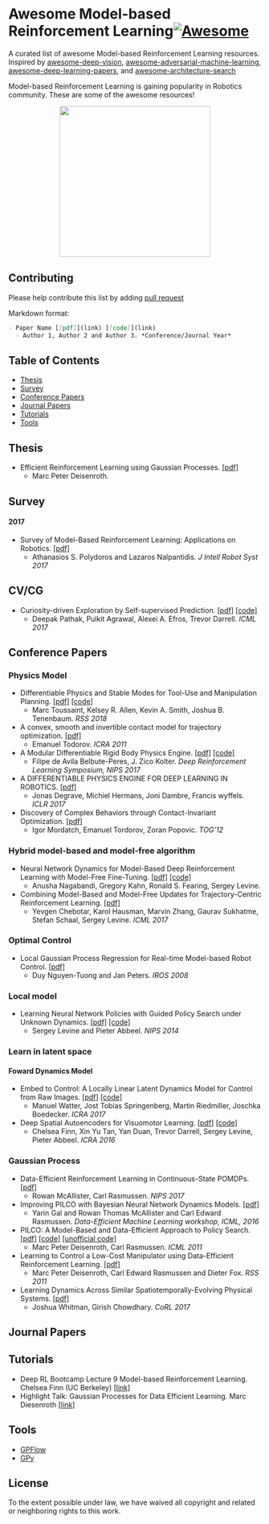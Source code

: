 # Awesome Model-based Reinforcement Learning[![Awesome](https://awesome.re/badge.svg)](https://awesome.re)

<!--p align="center">
  <img width="250" src="https://camo.githubusercontent.com/1131548cf666e1150ebd2a52f44776d539f06324/68747470733a2f2f63646e2e7261776769742e636f6d2f73696e647265736f726875732f617765736f6d652f6d61737465722f6d656469612f6c6f676f2e737667" "Awesome!">
</p-->

A curated list of awesome Model-based Reinforcement Learning resources. Inspired by [awesome-deep-vision](https://github.com/kjw0612/awesome-deep-vision), [awesome-adversarial-machine-learning](https://github.com/yenchenlin/awesome-adversarial-machine-learning), [awesome-deep-learning-papers](https://github.com/terryum/awesome-deep-learning-papers), and [awesome-architecture-search](https://github.com/markdtw/awesome-architecture-search)

Model-based Reinforcement Learning is gaining popularity in Robotics community. These are some of the awesome resources! 

<p align="center">
  <img src="https://github.com/hjzh4/awesome-model-based-reinforcement-learning/blob/master/rsc/contributing.jpg?raw=true" width="300">
</p>

## Contributing
Please help contribute this list by adding [pull request](https://github.com/hjzh4/awesome-model-based-reinforcement-learning/pulls)

Markdown format:
```markdown
- Paper Name [[pdf]](link) [[code]](link)
  - Author 1, Author 2 and Author 3. *Conference/Journal Year*
```

## Table of Contents
- [Thesis](#thesis)
- [Survey](#survey)
- [Conference Papers](#conference_papers)
- [Journal Papers](#journal_papers)  
- [Tutorials](#tutorials)
- [Tools](#tools)

## Thesis
- Efficient Reinforcement Learning using Gaussian Processes. [[pdf]](https://pdfs.semanticscholar.org/c9f2/1b84149991f4d547b3f0f625f710750ad8d9.pdf)
    - Marc Peter Deisenroth.
## Survey
#### 2017
- Survey of Model-Based Reinforcement Learning: Applications on Robotics. [[pdf]](https://link.springer.com/article/10.1007/s10846-017-0468-y)
    - Athanasios S. Polydoros and Lazaros Nalpantidis. *J Intell Robot Syst 2017*
## CV/CG
- Curiosity-driven Exploration by Self-supervised Prediction. [[pdf]](https://arxiv.org/pdf/1705.05363.pdf) [[code]](https://github.com/pathak22/noreward-rl)
    - Deepak Pathak, Pulkit Agrawal, Alexei A. Efros, Trevor Darrell. *ICML 2017*
## Conference Papers
### Physics Model
- Differentiable Physics and Stable Modes for Tool-Use and Manipulation Planning. [[pdf]](http://www.roboticsproceedings.org/rss14/p44.pdf) [[code]](https://github.com/MarcToussaint/18-RSS-PhysicalManipulation)
    - Marc Toussaint, Kelsey R. Allen, Kevin A. Smith, Joshua B. Tenenbaum. *RSS 2018*
- A convex, smooth and invertible contact model for trajectory optimization. [[pdf]](https://homes.cs.washington.edu/~todorov/courses/amath533/ContactConvex.pdf)
    - Emanuel Todorov. *ICRA 2011*
- A Modular Differentiable Rigid Body Physics Engine. [[pdf]](https://drive.google.com/file/d/1K8t4gQExFXbuG4F9Zd2_30Y5wtpdEST7/view) [[code]](https://github.com/locuslab/lcp-physics)
    - Filipe de Avila Belbute-Peres, J. Zico Kolter. *Deep Reinforcement Learning Symposium, NIPS 2017*
- A DIFFERENTIABLE PHYSICS ENGINE FOR DEEP LEARNING IN ROBOTICS. [[pdf]](https://openreview.net/pdf?id=HkrB8XXte)
    - Jonas Degrave, Michiel Hermans, Joni Dambre, Francis wyffels. *ICLR 2017*
- Discovery of Complex Behaviors through Contact-Invariant Optimization. [[pdf]](https://homes.cs.washington.edu/~todorov/papers/MordatchSIGGRAPH12.pdf)
    - Igor Mordatch, Emanuel Tordorov, Zoran Popovic. *TOG'12*
### Hybrid model-based and model-free algorithm
- Neural Network Dynamics for Model-Based Deep Reinforcement Learning with Model-Free Fine-Tuning. [[pdf]](https://arxiv.org/abs/1708.02596) [[code]](https://github.com/nagaban2/nn_dynamics)
    - Anusha Nagabandi, Gregory Kahn, Ronald S. Fearing, Sergey Levine.
- Combining Model-Based and Model-Free Updates for Trajectory-Centric Reinforcement Learning. [[pdf]](https://arxiv.org/abs/1703.03078)
    - Yevgen Chebotar, Karol Hausman, Marvin Zhang, Gaurav Sukhatme, Stefan Schaal, Sergey Levine. *ICML 2017*
### Optimal Control
- Local Gaussian Process Regression for Real-time Model-based Robot Control. [[pdf]](https://ieeexplore.ieee.org/stamp/stamp.jsp?tp=&arnumber=4650850)
    - Duy Nguyen-Tuong and Jan Peters. *IROS 2008*
### Local model
- Learning Neural Network Policies with Guided Policy Search under Unknown Dynamics. [[pdf]](https://people.eecs.berkeley.edu/~svlevine/papers/mfcgps.pdf) [[code]](https://github.com/cbfinn/gps/blob/master/docs/index.md)
    - Sergey Levine and Pieter Abbeel. *NIPS 2014*
### Learn in latent space
#### Foward Dynamics Model
- Embed to Control: A Locally Linear Latent Dynamics Model for Control from Raw Images. [[pdf]](https://arxiv.org/pdf/1506.07365.pdf) [[code]](https://github.com/ericjang/e2c)
    - Manuel Watter, Jost Tobias Springenberg, Martin Riedmiller, Joschka Boedecker. *ICRA 2017*
- Deep Spatial Autoencoders for Visuomotor Learning. [[pdf]](https://arxiv.org/pdf/1509.06113.pdf) [[code]](https://github.com/cbfinn/gps/blob/master/docs/index.md)
    - Chelsea Finn, Xin Yu Tan, Yan Duan, Trevor Darrell, Sergey Levine, Pieter Abbeel. *ICRA 2016*
### Gaussian Process
- Data-Efficient Reinforcement Learning in Continuous-State POMDPs. [[pdf]](https://papers.nips.cc/paper/6799-data-efficient-reinforcement-learning-in-continuous-state-action-gaussian-pomdps.pdf)
    - Rowan McAllister, Carl Rasmussen. *NIPS 2017*
- Improving PILCO with Bayesian Neural Network Dynamics Models. [[pdf]](http://mlg.eng.cam.ac.uk/yarin/PDFs/DeepPILCO.pdf)
    - Yarin Gal and Rowan Thomas McAllister and Carl Edward Rasmussen. *Data-Efficient Machine Learning workshop, ICML, 2016*
- PILCO: A Model-Based and Data-Efficient Approach to Policy Search. [[pdf]](http://mlg.eng.cam.ac.uk/pub/pdf/DeiRas11.pdf) [[code]](http://mlg.eng.cam.ac.uk/pilco/) [[unofficial code]](https://github.com/nrontsis/PILCO)
    - Marc Peter Deisenroth, Carl Rasmussen. *ICML 2011*
- Learning to Control a Low-Cost Manipulator using Data-Efficient Reinforcement Learning. [[pdf]](http://www.roboticsproceedings.org/rss07/p08.pdf)
    - Marc Peter Deisenroth, Carl Edward Rasmussen and Dieter Fox. *RSS 2011*
- Learning Dynamics Across Similar Spatiotemporally-Evolving Physical Systems. [[pdf]](http://proceedings.mlr.press/v78/whitman17a/whitman17a.pdf)
    - Joshua Whitman, Girish Chowdhary. *CoRL 2017*
## Journal Papers
## Tutorials
- Deep RL Bootcamp Lecture 9 Model-based Reinforcement Learning. Chelsea Finn (UC Berkeley) [[link]](https://www.youtube.com/watch?v=iC2a7M9voYU)
- Highlight Talk: Gaussian Processes for Data Efficient Learning. Marc Diesenroth [[link]](https://www.youtube.com/watch?v=dWsjjszwfi0)
## Tools
- [GPFlow](https://github.com/GPflow/GPflow)
- [GPy](https://github.com/SheffieldML/GPy)
## License
To the extent possible under law, we have waived all copyright and related or neighboring rights to this work.
